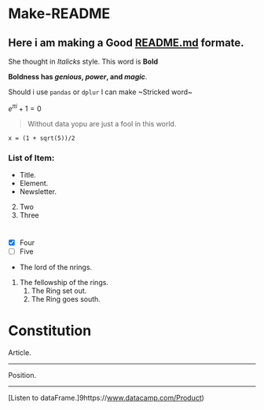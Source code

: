 # Make-README 
## Here i am making a Good [README.md](https://readme.com/) formate. 

She thought in *Italicks* style.
This word is __Bold__

**Boldness has *genious*, _power_, and *magic***. 

Should i use `pandas` or `dplur`
I can make ~Stricked word~

$e^{\pi i} + 1 = 0$
>Without data yopu are just  a fool in this world.

```
x = (1 + sqrt(5))/2
```

### List of Item: 
- Title.
- Element.
- Newsletter.

2. Two
1. Three
#
- [x] Four
- [ ] Five
 
 * The lord of the nrings. 
1. The fellowship of the rings.
   1. The Ring set out.
   1. The Ring goes south.

Constitution
=============================
Article. 
______________
Position. 
______________

[Listen to dataFrame.]9https://www.datacamp.com/Product) 

